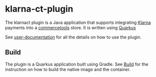# klarna-ct-plugin

The klarnact plugin is a Java application that supports integrating [Klarna](https://www.klarna.com) payments into a [commercetools](https://commercetools.com) store. It is written using [Quarkus](https://quarkus.io)

See [user-documentation](https://github.com/e2x/klarnact-documentation) for all the details on how to use the plugin.

## Build

The plugin is a Quarkus application built using Gradle. See [Build](docs/Build.md) for the instruction on how to build the native image and the container.